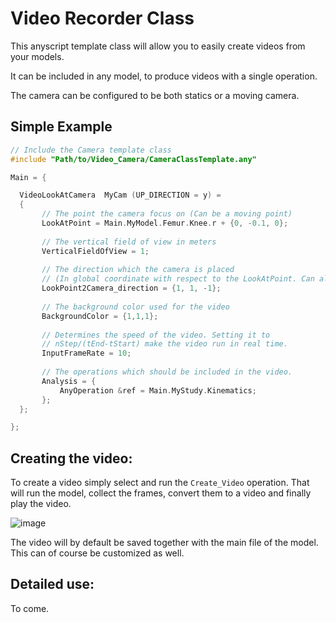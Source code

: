 # Video Recorder Class

This anyscript template class will allow you to easily create videos from your models. 

It can be included in any model, to produce videos with a single operation.

The camera can be configured to be both statics or a moving camera. 

## Simple Example

```c++
// Include the Camera template class
#include "Path/to/Video_Camera/CameraClassTemplate.any"

Main = {

  VideoLookAtCamera  MyCam (UP_DIRECTION = y) = 
  {
       // The point the camera focus on (Can be a moving point)
       LookAtPoint = Main.MyModel.Femur.Knee.r + {0, -0.1, 0};  
       
       // The vertical field of view in meters
       VerticalFieldOfView = 1;
       
       // The direction which the camera is placed
       // (In global coordinate with respect to the LookAtPoint. Can also be a moving vector)
       LookPoint2Camera_direction = {1, 1, -1};
       
       // The background color used for the video
       BackgroundColor = {1,1,1};
       
       // Determines the speed of the video. Setting it to 
       // nStep/(tEnd-tStart) make the video run in real time. 
       InputFrameRate = 10;
       
       // The operations which should be included in the video.
       Analysis = {
           AnyOperation &ref = Main.MyStudy.Kinematics;
       };
  };

};

``` 

## Creating the video:

To create a video simply select and run the `Create_Video` operation. That will run the model, collect the frames, convert them to a video and finally play the video.

![image](https://cloud.githubusercontent.com/assets/1038978/15822983/f6fd6b8e-2bf8-11e6-88a4-f8d080f815e5.png)

The video will by default be saved together with the main file of the model. This can of course be customized as well. 



## Detailed use:

To come.
